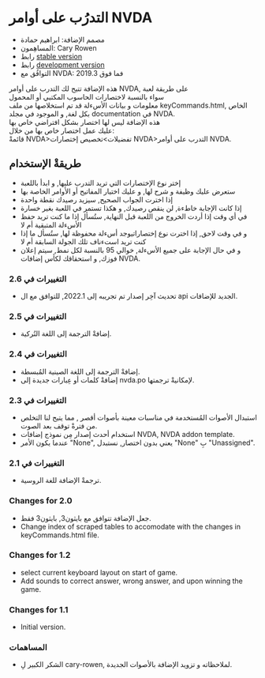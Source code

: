 # التدرُب على أوامر NVDA #

*	مصمم الإضافة: ابراهيم حمادة  
*	المساهِمون: Cary Rowen  
*	رابط [stable version][1]  
*	رابط [development version][2]  
*	التوافُق مع NVDA: 2019.3 فما فوق  


هذه الإضافة تتيح لك التدرب على أوامر NVDA, على طريقة لعبة  
سواء بالنسبة لاختصارات الحاسوب المكتبي أو المحمول  
معلومات و بيانات الأسءلة قد تم استخلاصها من ملف keyCommands.html, الخاص بكل لغة, و الموجود في مجلد documentation في NVDA.  
هذه الإضافة ليس لها اختصار بشكل افتراضي خاص بها  
عليك عمل اختصار خاص بها من خلال:  
قائمةْ NVDA>تفضيلات>تخصيص إختصارات NVDA>التدرب على أوامر NVDA.    

## طريقةْ الإستخدام ##

*	إختر نوع الإختصارات التي تريد التدرب عليها, و ابدأ باللعبة  
*	ستعرض عليك وظيفة و شرح لها, و عليك اختيار المفاتيح أو الأوامر الخاصة بها  
*	إذا اخترت الجواب الصحيح, سيزيد رصيدك نقطة واحدة  
*	إذا كانت الإجابة خاطءة, لن ينقص رصيدك, و هكذا تستمر في اللعبة بغير خسارة  
*	في أي وقت إذا أردت الخروج من اللعبة قبل النهاية, ستُسأل إذا ما كنت تريد حفظ الأسءلة المتبقية أم لا
*	و في وقت لاحق, إذا اخترت نوع إختصاراتيوجد أسءلة محفوظة لها, ستُسأل ما إذا كنت تريد استءناف تلك الجولة السابقة أم لا  
*	و في حال الإجابة على جميع الأسءلة, خوالي 95 بالنسبة لكل نمط, سيتم إعلان فوزك, و استحقاقك لكأس إضافات NVDA.  

### التغييرات في 2.6 ###

*	تحديث آخِر إصدار تم تجريبه إلى 2022.1, للتوافق مع ال api الجديد للإضافات.

### التغييرات في 2.5 ###

*	إضافةْ الترجمة إلى اللغة التُركية.

### التغييرات في 2.4 ###

*	إضافةْ الترجمة إلى اللغة الصينية المُبسطة.  
*	إضافةْ كلمات أو عِبارات جديدة إلى nvda.po لإمكانيةْ ترجمتها.  

### التغييرات في 2.3 ###

*	استبدال الأصوات المُستخدمة في مناسبات معينة بأصوات أقصر , مما يتيح لنا التخلص من فترةْ توقف بعد الصوت.  
*	استخدام أحدث إصدار مِن نموذج إضافات NVDA, NVDA addon template.  
*	عندما يكون الأمر "None", يعني بدون اختصار, نستبدل "None" بِ "Unassigned".  

### التغييرات في 2.1 ###

*	ترجمةْ الإضافة للغة الروسية.

### Changes for 2.0 ###

*	جعل الإضافة تتوافق مع بايثون3, بايثون3 فقط.  
*	Change index of scraped tables to accomodate with the changes in keyCommands.html file.  

### Changes for 1.2 ###

*	select current keyboard layout on start of game.
*	Add sounds to correct answer, wrong answer, and upon winning the game.

### Changes for 1.1 ###

*	Initial version.

### المساهمات ###

*	الشكر الكبير لِ cary-rowen, لملاحظاته و تزويد الإضافة بالأصوات الجديدة.  

[1]: https://github.com/ibrahim-s/trainingNvdaCommands/releases/download/2.6/trainingKeyboardCommands-2.6.nvda-addon

[2]: https://github.com/ibrahim-s/trainingNvdaCommands/releases/download/2.6-dev/trainingKeyboardCommands-2.6-dev.nvda-addon
